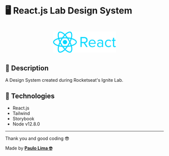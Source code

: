 # 🖥️ React.js Lab Design System

<h1 align="center">
  <img src=".github/logo.png" width="200px" />
</h1>

## 🔎️ Description

A Design System created during Rocketseat's Ignite Lab.

## 🚀️ Technologies

- React.js
- Tailwind
- Storybook
- Node v12.8.0

---

Thank you and good coding 😎️

Made by **<a href="https://paulophlp.github.io/portfolio/" target="__blank">Paulo Lima 🤓️</a>**
